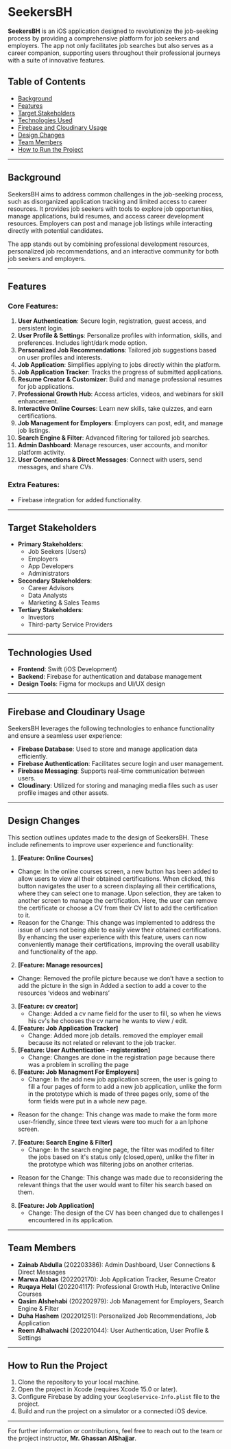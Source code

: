 # SeekersBH

**SeekersBH** is an iOS application designed to revolutionize the job-seeking process by providing a comprehensive platform for job seekers and employers. The app not only facilitates job searches but also serves as a career companion, supporting users throughout their professional journeys with a suite of innovative features.

## Table of Contents
- [Background](#background)
- [Features](#features)
- [Target Stakeholders](#target-stakeholders)
- [Technologies Used](#technologies-used)
- [Firebase and Cloudinary Usage](#firebase-and-cloudinary-usage)
- [Design Changes](#design-changes)
- [Team Members](#team-members)
- [How to Run the Project](#how-to-run-the-project)

---

## Background
SeekersBH aims to address common challenges in the job-seeking process, such as disorganized application tracking and limited access to career resources. It provides job seekers with tools to explore job opportunities, manage applications, build resumes, and access career development resources. Employers can post and manage job listings while interacting directly with potential candidates.

The app stands out by combining professional development resources, personalized job recommendations, and an interactive community for both job seekers and employers.

---

## Features
### Core Features:
1. **User Authentication**: Secure login, registration, guest access, and persistent login.
2. **User Profile & Settings**: Personalize profiles with information, skills, and preferences. Includes light/dark mode option.
3. **Personalized Job Recommendations**: Tailored job suggestions based on user profiles and interests.
4. **Job Application**: Simplifies applying to jobs directly within the platform.
5. **Job Application Tracker**: Tracks the progress of submitted applications.
6. **Resume Creator & Customizer**: Build and manage professional resumes for job applications.
7. **Professional Growth Hub**: Access articles, videos, and webinars for skill enhancement.
8. **Interactive Online Courses**: Learn new skills, take quizzes, and earn certifications.
9. **Job Management for Employers**: Employers can post, edit, and manage job listings.
10. **Search Engine & Filter**: Advanced filtering for tailored job searches.
11. **Admin Dashboard**: Manage resources, user accounts, and monitor platform activity.
12. **User Connections & Direct Messages**: Connect with users, send messages, and share CVs.

### Extra Features:
- Firebase integration for added functionality.

---

## Target Stakeholders
- **Primary Stakeholders**:
  - Job Seekers (Users)
  - Employers
  - App Developers
  - Administrators
- **Secondary Stakeholders**:
  - Career Advisors
  - Data Analysts
  - Marketing & Sales Teams
- **Tertiary Stakeholders**:
  - Investors
  - Third-party Service Providers

---

## Technologies Used
- **Frontend**: Swift (iOS Development)
- **Backend**: Firebase for authentication and database management
- **Design Tools**: Figma for mockups and UI/UX design
  
---

## Firebase and Cloudinary Usage
SeekersBH leverages the following technologies to enhance functionality and ensure a seamless user experience:

- **Firebase Database**: Used to store and manage application data efficiently.
- **Firebase Authentication**: Facilitates secure login and user management.
- **Firebase Messaging**: Supports real-time communication between users.
- **Cloudinary**: Utilized for storing and managing media files such as user profile images and other assets.

---

## Design Changes
This section outlines updates made to the design of SeekersBH. These include refinements to improve user experience and functionality:

1. **[Feature: Online Courses]**
- Change:
    In the online courses screen, a new button has been added to allow users to view all their obtained certifications. When clicked, this button navigates the user to a screen displaying all their certifications, where they can select one to manage. Upon selection, they are taken to another screen to manage the certification. Here, the user can remove the certificate or choose a CV from their CV list to add the certification to it.
- Reason for the Change:
    This change was implemented to address the issue of users not being able to easily view their obtained certifications. By enhancing the user experience with this feature, users can now conveniently manage their certifications, improving the overall usability and functionality of the app.
2. **[Feature: Manage resources]**
  - Change:
    Removed the profile picture because we don’t have a section to add the picture in the sign in 
    Added a section to add a cover to the resources ‘videos and webinars’ 
3. **[Feature: cv creator]**
    - Change:
      Added a cv name field for the user to fill, so when he views his cv's he chooses the cv name he wants to view / edit.
4. **[Feature: Job Application Tracker]**
    - Change:
      Added more job details. removed the employer email because its not related or relevant to the job tracker.
5. **[Feature: User Authentication - registeration]**
    - Change:
      Changes are done in the registration page because there was a problem in scrolling the page
6. **[Feature: Job Managment For Employers]**
     - Change:
    In the add new job application screen, the user is going to fill a four pages of form to add a new job application, unlike the form in the prototype which is made of three pages only, some of the form fields were put in a whole new page.
  - Reason for the change:
    This change was made to make the form more user-friendly, since three text views were too much for a an Iphone screen.
7. **[Feature: Search Engine & Filter]**
   - Change:
    In the search engine page, the filter was modifed to filter the jobs based on it's status only (closed,open), unlike the filter in the prototype which was filtering jobs on another criterias.
  - Reason for the Change:
    This change was made due to reconsidering the relevant things that the user would want to filter his search based on them.
8. **[Feature: Job Application]**
    - Change:
      The design of the CV has been changed due to challenges I encountered in its application.
---

## Team Members
- **Zainab Abdulla** (202203386): Admin Dashboard, User Connections & Direct Messages
- **Marwa Abbas** (202202170): Job Application Tracker, Resume Creator
- **Ruqaya Helal** (202204117): Professional Growth Hub, Interactive Online Courses
- **Qasim Alshehabi** (202202979): Job Management for Employers, Search Engine & Filter
- **Duha Hashem** (202201251): Personalized Job Recommendations, Job Application
- **Reem Alhalwachi** (202201044): User Authentication, User Profile & Settings

---

## How to Run the Project
1. Clone the repository to your local machine.
2. Open the project in Xcode (requires Xcode 15.0 or later).
3. Configure Firebase by adding your `GoogleService-Info.plist` file to the project.
4. Build and run the project on a simulator or a connected iOS device.

---

For further information or contributions, feel free to reach out to the team or the project instructor, **Mr. Ghassan AlShajjar**.

